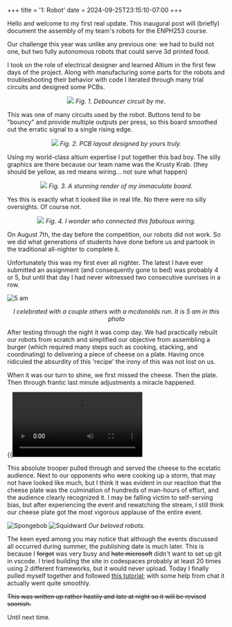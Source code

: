 +++
title = '1: Robot'
date = 2024-09-25T23:15:10-07:00
+++

Hello and welcome to my first real update. This inaugural post will (briefly) document the assembly of my team's robots for the ENPH253 course.

Our challenge this year was unlike any previous one: we had to build not one, but two fully autonomous robots that could serve 3d printed food. 

I took on the role of electrical designer and learned Altium in the first few days of the project. Along with manufacturing some parts for the robots and troubleshooting their behavior with code I iterated through many trial circuits and designed some PCBs.

<p align="center">
    <img src="images/schem.png">
    <i>Fig. 1. Debouncer circuit by me.</i>
</p>

This was one of many circuits used by the robot. Buttons tend to be "bouncy" and provide multiple outputs per press, so this board smoothed out the erratic signal to a single rising edge.

<p align="center">
    <img src="images/board.png">
    <i>Fig. 2. PCB layout designed by yours truly.</i>
</p>

Using my world-class altium expertise I put together this bad boy. The silly graphics are there because our team name was the Krusty Krab. (they should be yellow, as red means wiring... not sure what happen)

<p align="center">
    <img src="images/render.png">
    <i>Fig. 3. A stunning render of my immaculate board.</i>
</p>

Yes this is exactly what it looked like in real life. No there were no silly oversights. Of course not.

<p align="center">
    <img src="images/wiring.jpg">
    <i>Fig. 4. I wonder who connected this fabulous wiring.</i>
</p>

On August 7th, the day before the competition, our robots did not work. So we did what generations of students have done before us and partook in the traditional all-nighter to complete it.

Unfortunately this was my first ever all nighter. The latest I have ever submitted an assignment (and consequently gone to bed) was probably 4 or 5, but until that day I had never witnessed two consecutive sunrises in a row. 

![5 am](images/ronSunrise.jpg)
<p align="center"> <i> I celebrated with a couple others with a mcdonalds run. It is 5 am in this photo </i> </p>

After testing through the night it was comp day. We had practically rebuilt our robots from scratch and simplified our objective from assembling a burger (which required many steps such as cooking, stacking, and coordinating) to delivering a piece of cheese on a plate. Having once ridiculed the absurdity of this 'recipe' the irony of this was not lost on us.

When it was our turn to shine, we first missed the cheese. Then the plate. Then through frantic last minute adjustments a miracle happened.

{{<video src="videos/cheese.mp4">}}

This absolute trooper pulled through and served the cheese to the ecstatic audience. Next to our opponents who were cooking up a storm, that may not have looked like much, but I think it was evident in our reaction that the cheese plate was the culmination of hundreds of man-hours of effort, and the audience clearly recognized it. I may be falling victim to self-serving bias, but after experiencing the event and rewatching the stream, I still think our cheese plate got the most vigorous applause of the entire event.

![Spongebob](images/spongebob.jpg)
![Squidward](images/squidward.jpg)
_Our beloved robots._

The keen eyed among you may notice that although the events discussed all occurred during summer, the publishing date is much later. This is because I ~~forgot~~ was very busy and ~~hate microsoft~~ didn't want to set up git in vscode. I tried building the site in codespaces probably at least 20 times using 2 different frameworks, but it would never upload. Today I finally pulled myself together and followed [this tutorial](https://www.youtube.com/watch?v=zrmeOu8DYyw); with some help from chat it actually went quite smoothly. 

~~This was written up rather hastily and late at night so it will be revised soonish.~~

Until next time.